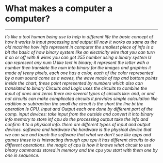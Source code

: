 # What makes a computer a computer?
----

*t’s like a tool human being use to help in different life
the basic concept of how it works is input processing and output
till now it works as same as the old machine
how info represent in computer
the smallest piece of info is a bit
the basic of how binary system like an electricity wire that you can turn it on or off
with 8 wires you can get 255 number
using a binary system U can represent any num U like
text in binary; it represent the letter with a number then translate the num into binary
for the images and graphics it made of teeny pixels, each one has a color, each of the color represented by a num
sound come as a waves, the wave made of top and bottom points inside the chart, these point represented by numbers which also can translated to binary
Circuits and Logic
uses the circuits to combine the input of ones and zeros
there are several types of circuits like: and, or and not circuits
can make complicated circuits
it provides simple calculation like addition or subtraction
the small the circuit is the short the line bt the operation is
CPU, Input and Output
each one done by different part of the comp.
input devices: take input from the outside and convert it into binary info
memory to store inf
cpu do the processing
output take the info and confirm it to a physical info.
there are different types of input and output devices.
software and hardware
the hardware is the physical device that we can see and touch
the software that what we don't see like apps and games
these to is interacting through cpu
cpu it has different circuits to do different operations.
the magic of cpu is how it knows what circuit to use
binary commands stored in memory and the cpu you start with them one by one in sequence.*
